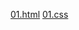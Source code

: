[01.html](https://runrugift.github.io/html-css/01.html)
[01.css](https://runrungift.github.io/html-css/01.css)
